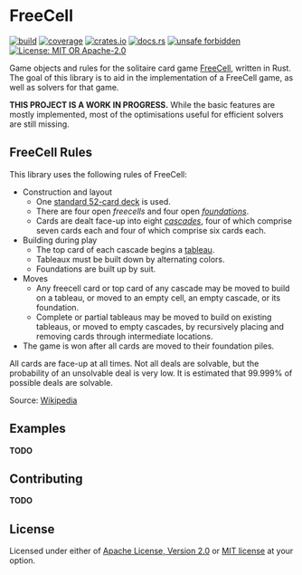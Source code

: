 # FreeCell

[![build](https://github.com/Arman-Mielke/freecell-rs/workflows/build/badge.svg)](https://github.com/Arman-Mielke/freecell-rs/actions)
[![coverage](https://img.shields.io/codecov/c/github/Arman-Mielke/freecell-rs)](https://codecov.io/gh/Arman-Mielke/freecell-rs)
[![crates.io](https://img.shields.io/crates/v/freecell)](https://crates.io/crates/freecell)
[![docs.rs](https://docs.rs/freecell/badge.svg)](https://docs.rs/freecell)
[![unsafe forbidden](https://img.shields.io/badge/unsafe-forbidden-success.svg)](https://github.com/rust-secure-code/safety-dance/)
[![License: MIT OR Apache-2.0](https://img.shields.io/crates/l/freecell)](#license)


Game objects and rules for the solitaire card game [FreeCell](https://en.wikipedia.org/wiki/FreeCell), written in Rust.
The goal of this library is to aid in the implementation of a FreeCell game, as well as solvers for that game.

**THIS PROJECT IS A WORK IN PROGRESS.**
While the basic features are mostly implemented, most of the optimisations useful for efficient solvers are still missing.



## FreeCell Rules

This library uses the following rules of FreeCell:

- Construction and layout
    - One [standard 52-card deck](https://en.wikipedia.org/wiki/Standard_52-card_deck) is used.
    - There are four open *freecells* and four open [*foundations*](https://en.wikipedia.org/wiki/Glossary_of_patience_terms#Foundation).
    - Cards are dealt face-up into eight [*cascades*](https://en.wikipedia.org/wiki/Glossary_of_patience_terms#Deal_terms), four of which comprise seven cards each and four of which comprise six cards each.
- Building during play
    - The top card of each cascade begins a [tableau](https://en.wikipedia.org/wiki/Glossary_of_patience_terms#Layout_terms).
    - Tableaux must be built down by alternating colors.
    - Foundations are built up by suit.
- Moves
    - Any freecell card or top card of any cascade may be moved to build on a tableau, or moved to an empty cell, an empty cascade, or its foundation.
    - Complete or partial tableaus may be moved to build on existing tableaus, or moved to empty cascades, by recursively placing and removing cards through intermediate locations.
- The game is won after all cards are moved to their foundation piles.

All cards are face-up at all times.
Not all deals are solvable, but the probability of an unsolvable deal is very low. It is estimated that 99.999% of possible deals are solvable.

Source: [Wikipedia](https://en.wikipedia.org/wiki/FreeCell#Rules)



## Examples

**TODO**



## Contributing

**TODO**



## License

Licensed under either of <a href="LICENSE-APACHE">Apache License, Version 2.0</a> or <a href="LICENSE-MIT">MIT license</a> at your option.
